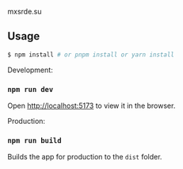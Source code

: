 mxsrde.su

## Usage

```bash
$ npm install # or pnpm install or yarn install
```

Development:

### `npm run dev`

Open [http://localhost:5173](http://localhost:5173) to view it in the browser.

Production:

### `npm run build`

Builds the app for production to the `dist` folder.

